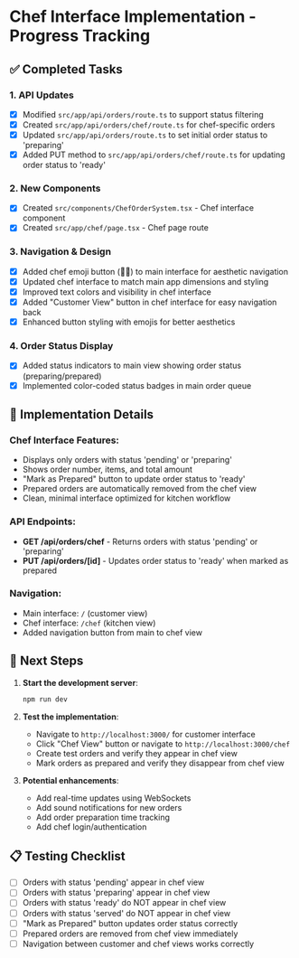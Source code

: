 # Chef Interface Implementation - Progress Tracking

## ✅ Completed Tasks

### 1. API Updates
- [x] Modified `src/app/api/orders/route.ts` to support status filtering
- [x] Created `src/app/api/orders/chef/route.ts` for chef-specific orders
- [x] Updated `src/app/api/orders/route.ts` to set initial order status to 'preparing'
- [x] Added PUT method to `src/app/api/orders/chef/route.ts` for updating order status to 'ready'

### 2. New Components
- [x] Created `src/components/ChefOrderSystem.tsx` - Chef interface component
- [x] Created `src/app/chef/page.tsx` - Chef page route

### 3. Navigation & Design
- [x] Added chef emoji button (👨‍🍳) to main interface for aesthetic navigation
- [x] Updated chef interface to match main app dimensions and styling
- [x] Improved text colors and visibility in chef interface
- [x] Added "Customer View" button in chef interface for easy navigation back
- [x] Enhanced button styling with emojis for better aesthetics

### 4. Order Status Display
- [x] Added status indicators to main view showing order status (preparing/prepared)
- [x] Implemented color-coded status badges in main order queue

## 🔧 Implementation Details

### Chef Interface Features:
- Displays only orders with status 'pending' or 'preparing'
- Shows order number, items, and total amount
- "Mark as Prepared" button to update order status to 'ready'
- Prepared orders are automatically removed from the chef view
- Clean, minimal interface optimized for kitchen workflow

### API Endpoints:
- **GET /api/orders/chef** - Returns orders with status 'pending' or 'preparing'
- **PUT /api/orders/[id]** - Updates order status to 'ready' when marked as prepared

### Navigation:
- Main interface: `/` (customer view)
- Chef interface: `/chef` (kitchen view)
- Added navigation button from main to chef view

## 🚀 Next Steps

1. **Start the development server**:
   ```bash
   npm run dev
   ```

2. **Test the implementation**:
   - Navigate to `http://localhost:3000/` for customer interface
   - Click "Chef View" button or navigate to `http://localhost:3000/chef`
   - Create test orders and verify they appear in chef view
   - Mark orders as prepared and verify they disappear from chef view

3. **Potential enhancements**:
   - Add real-time updates using WebSockets
   - Add sound notifications for new orders
   - Add order preparation time tracking
   - Add chef login/authentication

## 📋 Testing Checklist

- [ ] Orders with status 'pending' appear in chef view
- [ ] Orders with status 'preparing' appear in chef view
- [ ] Orders with status 'ready' do NOT appear in chef view
- [ ] Orders with status 'served' do NOT appear in chef view
- [ ] "Mark as Prepared" button updates order status correctly
- [ ] Prepared orders are removed from chef view immediately
- [ ] Navigation between customer and chef views works correctly
